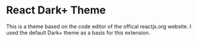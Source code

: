 # React Dark+ Theme

This is a theme based on the code editor of the offical reactjs.org website.
I used the default Dark+ theme as a basis for this extension.
